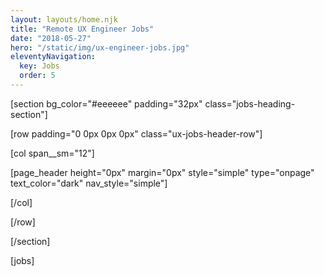 ```yaml
---
layout: layouts/home.njk
title: "Remote UX Engineer Jobs"
date: "2018-05-27"
hero: "/static/img/ux-engineer-jobs.jpg"
eleventyNavigation:
  key: Jobs
  order: 5
---
```


\[section bg\_color="#eeeeee" padding="32px" class="jobs-heading-section"\]

\[row padding="0 0px 0px 0px" class="ux-jobs-header-row"\]

\[col span\_\_sm="12"\]

\[page\_header height="0px" margin="0px" style="simple" type="onpage" text\_color="dark" nav\_style="simple"\]

\[/col\]

\[/row\]

\[/section\]

\[jobs\]
